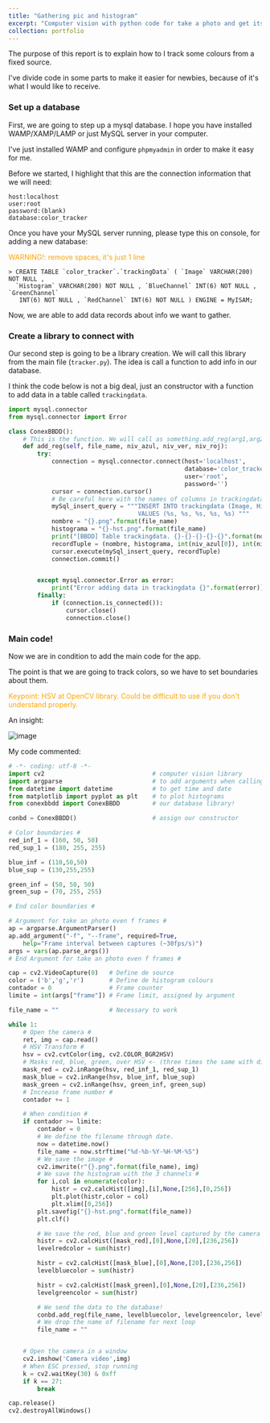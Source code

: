 ```yaml
---
title: "Gathering pic and histogram"
excerpt: "Computer vision with python code for take a photo and get its histogram"
collection: portfolio
---
```


The purpose of this report is to explain how to I track some colours from a fixed source.

I've divide code in some parts to make it easier for newbies, because of it's what I would like to receive.

### Set up a database

First, we are going to step up a mysql database. I hope you have installed WAMP/XAMP/LAMP or just MySQL server in your computer.

I've just installed WAMP and configure `phpmyadmin` in order to make it easy for me.

Before we started, I highlight that this are the connection information that we will need:
```mysql
host:localhost
user:root
password:(blank)
database:color_tracker
```

Once you have your MySQL server running, please type this on console, for adding a new database:

 <span style="color:orange">WARNING!: remove spaces, it's just 1 line</span>
```
> CREATE TABLE `color_tracker`.`trackingData` ( `Image` VARCHAR(200) NOT NULL ,
  `Histogram` VARCHAR(200) NOT NULL , `BlueChannel` INT(6) NOT NULL , `GreenChannel`
   INT(6) NOT NULL , `RedChannel` INT(6) NOT NULL ) ENGINE = MyISAM;
```

Now, we are able to add data records about info we want to gather.

### Create a library to connect with

Our second step is going to be a library creation. We will call this library from the main file (`tracker.py`). The idea is call a function to add info in our database.

I think the code below is not a big deal, just an constructor with a function to add data in a table called `trackingdata`.
```python
import mysql.connector
from mysql.connector import Error

class ConexBBDD():
    # This is the function. We will call as something.add_reg(arg1,arg2,arg3,...)
    def add_reg(self, file_name, niv_azul, niv_ver, niv_roj):
        try:
            connection = mysql.connector.connect(host='localhost',
                                                 database='color_tracker',
                                                 user='root',
                                                 password='')
            cursor = connection.cursor()
            # Be careful here with the names of columns in trackingdata table!
            mySql_insert_query = """INSERT INTO trackingdata (Image, Histogram, BlueChannel, GreenChannel, RedChannel)
                                    VALUES (%s, %s, %s, %s, %s) """
            nombre = "{}.png".format(file_name)
            histograma = "{}-hst.png".format(file_name)
            print("[BBDD] Table trackingdata. {}-{}-{}-{}-{}".format(nombre, histograma, int(niv_azul[0]), int(niv_ver[0]), int(niv_roj[0])))
            recordTuple = (nombre, histograma, int(niv_azul[0]), int(niv_ver[0]), int(niv_roj[0]))
            cursor.execute(mySql_insert_query, recordTuple)
            connection.commit()


        except mysql.connector.Error as error:
            print("Error adding data in trackingdata {}".format(error))
        finally:
            if (connection.is_connected()):
                cursor.close()
                connection.close()
```


### Main code!

Now we are in condition to add the main code for the app.

The point is that we are going to track colors, so we have to set boundaries about them.

 <span style="color:orange">Keypoint: HSV at OpenCV library. Could be difficult to use if you don't understand properly. </span>

 An insight:

![image](https://docs.opencv.org/3.4/Threshold_inRange_HSV_colorspace.jpg)

My code commented:

```python
# -*- coding: utf-8 -*-
import cv2                              # computer vision library
import argparse                         # to add arguments when calling the file (p.e.: python maincode.py -f 30)
from datetime import datetime           # to get time and date
from matplotlib import pyplot as plt    # to plot histograms
from conexbbdd import ConexBBDD         # our database library!

conbd = ConexBBDD()                     # assign our constructor

# Color boundaries #
red_inf_1 = (160, 50, 50)
red_sup_1 = (180, 255, 255)

blue_inf = (110,50,50)
blue_sup = (130,255,255)

green_inf = (50, 50, 50)
green_sup = (70, 255, 255)

# End color boundaries #

# Argument for take an photo even f frames #
ap = argparse.ArgumentParser()
ap.add_argument("-f", "--frame", required=True,
    help="Frame interval between captures (~30fps/s)")
args = vars(ap.parse_args())
# End Argument for take an photo even f frames #

cap = cv2.VideoCapture(0)   # Define de source
color = ('b','g','r')       # Define de histogram colours
contador = 0                # Frame counter
limite = int(args["frame"]) # Frame limit, assigned by argument

file_name = ""              # Necessary to work

while 1:
    # Open the camera #
    ret, img = cap.read()
    # HSV Transform #
    hsv = cv2.cvtColor(img, cv2.COLOR_BGR2HSV)
    # Masks red, blue, green, over HSV <- (three times the same with different colours) #
    mask_red = cv2.inRange(hsv, red_inf_1, red_sup_1)
    mask_blue = cv2.inRange(hsv, blue_inf, blue_sup)
    mask_green = cv2.inRange(hsv, green_inf, green_sup)
    # Increase frame number #
    contador += 1

    # When condition #
    if contador >= limite:
        contador = 0
        # We define the filename through date.
        now = datetime.now()
        file_name = now.strftime("%d-%b-%Y-%H-%M-%S")
        # We save the image #
        cv2.imwrite(r"{}.png".format(file_name), img)
        # We save the histogram with the 3 channels #
        for i,col in enumerate(color):
            histr = cv2.calcHist([img],[i],None,[256],[0,256])
            plt.plot(histr,color = col)
            plt.xlim([0,256])
        plt.savefig("{}-hst.png".format(file_name))
        plt.clf()

        # We save the red, blue and green level captured by the camera #
        histr = cv2.calcHist([mask_red],[0],None,[20],[236,256])
        levelredcolor = sum(histr)

        histr = cv2.calcHist([mask_blue],[0],None,[20],[236,256])
        levelbluecolor = sum(histr)

        histr = cv2.calcHist([mask_green],[0],None,[20],[236,256])
        levelgreencolor = sum(histr)

        # We send the data to the database!
        conbd.add_reg(file_name, levelbluecolor, levelgreencolor, levelredcolor)
        # We drop the name of filename for next loop
        file_name = ""


    # Open the camera in a window
    cv2.imshow('Camera video',img)
    # When ESC pressed, stop running
    k = cv2.waitKey(30) & 0xff
    if k == 27:
        break

cap.release()
cv2.destroyAllWindows()
```
